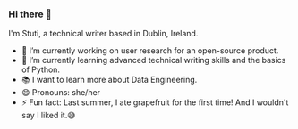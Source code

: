 ### Hi there 👋

I'm Stuti, a technical writer based in Dublin, Ireland.

- 🔭 I’m currently working on user research for an open-source product.
- 🌱 I’m currently learning advanced technical writing skills and the basics of Python.
- 📚 I want to learn more about Data Engineering.
- 😄 Pronouns: she/her
- ⚡ Fun fact: Last summer, I ate grapefruit for the first time! And I wouldn't say I liked it.😅
<!--
**stuti1410/stuti1410** is a ✨ _special_ ✨ repository because its `README.md` (this file) appears on your GitHub profile.

Here are some ideas to get you started:


-->
